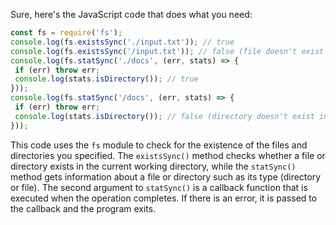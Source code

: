 Sure, here's the JavaScript code that does what you need:
```javascript
const fs = require('fs');
console.log(fs.existsSync('./input.txt')); // true
console.log(fs.existsSync('/input.txt')); // false (file doesn't exist in root)
console.log(fs.statSync('./docs', (err, stats) => {
 if (err) throw err;
 console.log(stats.isDirectory()); // true
}));
console.log(fs.statSync('/docs', (err, stats) => {
 if (err) throw err;
 console.log(stats.isDirectory()); // false (directory doesn't exist in root)
}));
```
This code uses the `fs` module to check for the existence of the files and directories you specified. The `existsSync()` method checks whether a file or directory exists in the current working directory, while the `statSync()` method gets information about a file or directory such as its type (directory or file). The second argument to `statSync()` is a callback function that is executed when the operation completes. If there is an error, it is passed to the callback and the program exits.

